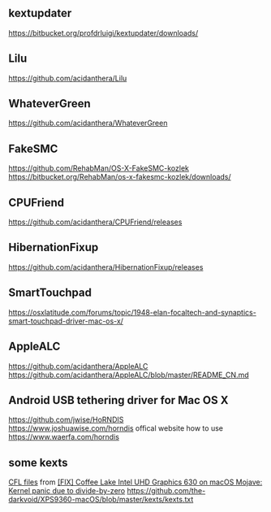 ## kextupdater
https://bitbucket.org/profdrluigi/kextupdater/downloads/  

## Lilu 
https://github.com/acidanthera/Lilu  

## WhateverGreen 
https://github.com/acidanthera/WhateverGreen  

## FakeSMC  
https://github.com/RehabMan/OS-X-FakeSMC-kozlek
https://bitbucket.org/RehabMan/os-x-fakesmc-kozlek/downloads/  

## CPUFriend  
https://github.com/acidanthera/CPUFriend/releases  

## HibernationFixup  
https://github.com/acidanthera/HibernationFixup/releases  


## SmartTouchpad  
https://osxlatitude.com/forums/topic/1948-elan-focaltech-and-synaptics-smart-touchpad-driver-mac-os-x/  

## AppleALC  
https://github.com/acidanthera/AppleALC  
https://github.com/acidanthera/AppleALC/blob/master/README_CN.md

## Android USB tethering driver for Mac OS X  

https://github.com/jwise/HoRNDIS  
https://www.joshuawise.com/horndis  offical website
how to use  
https://www.waerfa.com/horndis  

## some kexts
[CFL files](https://drive.firewolf.science/public/CFLFB/) from [[FIX] Coffee Lake Intel UHD Graphics 630 on macOS Mojave: Kernel panic due to divide-by-zero](https://www.tonymacx86.com/threads/fix-coffee-lake-intel-uhd-graphics-630-on-macos-mojave-kernel-panic-due-to-divide-by-zero.261687/)
https://github.com/the-darkvoid/XPS9360-macOS/blob/master/kexts/kexts.txt  
